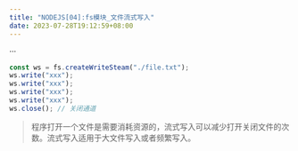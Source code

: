 ```yaml
---
title: "NODEJS[04]:fs模块_文件流式写入"
date: 2023-07-28T19:12:59+08:00
---
```


···

```js
const ws = fs.createWriteSteam("./file.txt");
ws.write("xxx");
ws.write("xxx");
ws.write("xxx");
ws.write("xxx");
ws.close(); // 关闭通道
```

> 程序打开一个文件是需要消耗资源的，流式写入可以减少打开关闭文件的次数。流式写入适用于大文件写入或者频繁写入。